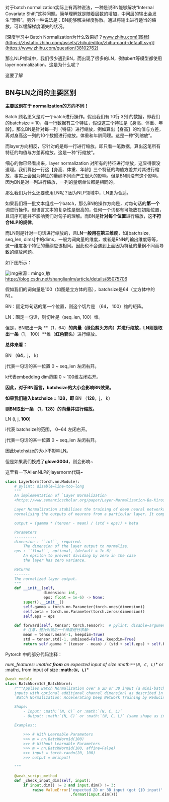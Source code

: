 对于batch normalization实际上有两种说法，一种是说BN能够解决“Internal Covariate Shift”这种问题。简单理解就是随着层数的增加，中间层的输出会发生“漂移”。另外一种说法是：BN能够解决梯度弥散。通过将输出进行适当的缩放，可以缓解梯度消失的状况。

[深度学习中 Batch Normalization为什么效果好？www.zhihu.com![图标](https://zhstatic.zhihu.com/assets/zhihu/editor/zhihu-card-default.svg)](https://www.zhihu.com/question/38102762)

那么NLP领域中，我们很少遇到BN，而出现了很多的LN，例如bert等模型都使用layer normalization。这是为什么呢？

这要了解

## BN与LN之间的主要区别

**主要区别在于 normalization的方向不同！**

Batch 顾名思义是对一个batch进行操作。假设我们有 10行 3列 的数据，即我们的batchsize = 10，每一行数据有三个特征，假设这三个特征是【身高、体重、年龄】。那么BN是针对每一列（特征）进行缩放，例如算出【身高】的均值与方差，再对身高这一列的10个数据进行缩放。体重和年龄同理。这是一种“列缩放”。

而layer方向相反，它针对的是每一行进行缩放。即只看一笔数据，算出这笔所有特征的均值与方差再缩放。这是一种“行缩放”。

细心的你已经看出来，layer normalization 对所有的特征进行缩放，这显得很没道理。我们算出一行这【身高、体重、年龄】三个特征的均值方差并对其进行缩放，事实上会因为特征的量纲不同而产生很大的影响。但是BN则没有这个影响，因为BN是对一列进行缩放，一列的量纲单位都是相同的。

那么我们为什么还要使用LN呢？因为NLP领域中，LN更为合适。

如果我们将一批文本组成一个batch，那么BN的操作方向是，对每句话的**第一个**词进行操作。但语言文本的复杂性是很高的，任何一个词都有可能放在初始位置，且词序可能并不影响我们对句子的理解。而BN是**针对每个位置**进行缩放，这**不符合NLP的规律**。

而LN则是针对一句话进行缩放的，且L**N一般用在第三维度**，如[batchsize, seq_len, dims]中的dims，一般为词向量的维度，或者是RNN的输出维度等等，这一维度各个特征的量纲应该相同。因此也不会遇到上面因为特征的量纲不同而导致的缩放问题。

如下图所示：

![img](https://pic1.zhimg.com/v2-5a52774dde73a4dc86bcd55a88be5d04_r.jpg)来源：mingo_敏 https://blog.csdn.net/shanglianlm/article/details/85075706

假如我们的词向量是100（如图是立方体的高），batchsize是64（立方体中的N）。

BN：固定每句话的第一个位置，则这个切片是 （64， 100）维的矩阵。

LN：固定一句话，则切片是（seq_len, 100）维。

但是，BN取出一条 **（1，64）**的向量（**绿色剪头方向**）并进行缩放，LN则是取出一条**（1， 100）**维（**红色箭头**）进行缩放。

**总体来看：**

BN （**64**，j， k）

j代表一句话的某一位置 0 ~ seq_len 左闭右开。

k代表embedding dim范围 0 ~ 100维左闭右开。

**因此，对于BN而言，batchsize的大小会影响BN效果。**

**如果我们输入batchsize = 128，即** BN （**128**，j， k）

**则BN取出一条 （1，128）的向量并进行缩放。**

LN (i, j, **100**)

i代表 batchsize的范围， 0~64 左闭右开。

j代表一句话的某一位置 0 ~ seq_len 左闭右开。

因此batchsize的大小不影响LN。

但是如果我们换成了**glove300d**，则会影响~



这里看一下AllenNLP的layernorm代码~

```python
class LayerNorm(torch.nn.Module):
    # pylint: disable=line-too-long
    """
    An implementation of `Layer Normalization
    <https://www.semanticscholar.org/paper/Layer-Normalization-Ba-Kiros/97fb4e3d45bb098e27e0071448b6152217bd35a5>`_ .

    Layer Normalization stabilises the training of deep neural networks by
    normalising the outputs of neurons from a particular layer. It computes:

    output = (gamma * (tensor - mean) / (std + eps)) + beta

    Parameters
    ----------
    dimension : ``int``, required.
        The dimension of the layer output to normalize.
    eps : ``float``, optional, (default = 1e-6)
        An epsilon to prevent dividing by zero in the case
        the layer has zero variance.

    Returns
    -------
    The normalized layer output.
    """
    def __init__(self,
                 dimension: int,
                 eps: float = 1e-6) -> None:
        super().__init__()
        self.gamma = torch.nn.Parameter(torch.ones(dimension))
        self.beta = torch.nn.Parameter(torch.zeros(dimension))
        self.eps = eps

    def forward(self, tensor: torch.Tensor):  # pylint: disable=arguments-differ
        # 注意，是针对最后一个维度进行求解~
        mean = tensor.mean(-1, keepdim=True)
        std = tensor.std(-1, unbiased=False, keepdim=True)
        return self.gamma * (tensor - mean) / (std + self.eps) + self.beta
```

Pytorch 中的部分代码注释：

*num_features: :math:**`C` from** an expected input of size*
*:math:`**(N, C, L)`** or :math:**`L`** from input of size :**math:`(N, L)`***

```python
@weak_module
class BatchNorm1d(_BatchNorm):
    r"""Applies Batch Normalization over a 2D or 3D input (a mini-batch of 1D
    inputs with optional additional channel dimension) as described in the paper
    `Batch Normalization: Accelerating Deep Network Training by Reducing Internal Covariate Shift`_ .

    Shape:
        - Input: :math:`(N, C)` or :math:`(N, C, L)`
        - Output: :math:`(N, C)` or :math:`(N, C, L)` (same shape as input)

    Examples::

        >>> # With Learnable Parameters
        >>> m = nn.BatchNorm1d(100)
        >>> # Without Learnable Parameters
        >>> m = nn.BatchNorm1d(100, affine=False)
        >>> input = torch.randn(20, 100)
        >>> output = m(input)

    """

    @weak_script_method
    def _check_input_dim(self, input):
        if input.dim() != 2 and input.dim() != 3:
            raise ValueError('expected 2D or 3D input (got {}D input)'
                             .format(input.dim()))
```